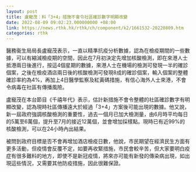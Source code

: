 ```yaml
---
layout: post
title: 盧寵茂：料「3+4」措施不會令社區確診數字明顯改變
date: 2022-08-09 09:02:23.000000000 +08:00
link: https://news.rthk.hk/rthk/ch/component/k2/1661532-20220809.htm
categories: rthk
---
```


醫務衞生局局長盧寵茂表示，一直以精準抗疫分析數據，認為在檢疫期間的一些數據，可以有縮減檢疫期的空間，因此在7月初決定先增加核酸檢測，即在來港人士抵港兩日後進行，按這4個星期的數據，來港人士在機場的檢測可發現一半的確診個案，之後在檢疫酒店兩日後的核酸檢測可發現8成的確診個案，輸入個案的整體確診率約為4%，再加上4日醫學監察及紅黃碼措施，有信心海外人士來港，不會令病毒在社區有傳播風險。

盧寵茂在本台節目《千禧年代》表示，估計新措施不會令整體的社區確診數字有明顯改變，認為現時社區傳播遠大於經過「3+4」方案後可能出現的數據。他又說，新一屆政府強調核酸檢測的重要性，過去一個月已加大檢測量，由6月時平均每日的5萬至6萬個，提升至7月的接近12萬個，並會增加採樣點。現時已有近99%的核酸檢測，可以在24小時內出結果。

被問到政府目標是否不會再增加酒店檢疫日數，他說，市民期望在經濟民生方面有更多活動，但疫情會反覆不定，如要再收緊措施，市民會較辛苦，但大家要明白疫症有很多難料的地方，即使不是新冠疫情，將來亦可能有新發的傳染病出現，如出現這些情況，又需要其他防疫措施，因此很難保證。
